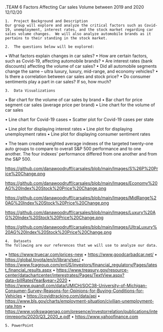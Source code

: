 .TEAM 6
Factors Affecting Car sales Volume between 2019 and 2020
12/12/20

    1.	Project Background and Description
 	Our group will explore and analyze the critical factors such as Covid-19, unemployment, interest rates, and the stock market regarding car sales volume changes.  We will also analyze automobile brands as it pertains to their standing in the stock market.

    2.	The questions below will be explored:
•	What factors explain changes in car sales?
•	How are certain factors, such as Covid-19, affecting automobile brands?
•	Are interest rates (bank discounts) affecting the volume of car sales?
•	Did all automobile segments change the same – ultra luxury, luxury, mid-range, and economy vehicles?
•	Is there a correlation between car sales and stock price?
•	Do consumer sentiments play a part in car sales? If so, how much?

    3.	Data Visualizations
 	
•	Bar chart for the volume of car sales by brand
•	Bar chart for price segment car sales (average price per brand)
•	Line chart for the volume of car sales

•	Line chart for Covid-19 cases
•	Scatter plot for Covid-19 cases per state

•	Line plot for displaying interest rates
•	Line plot for displaying unemployment rates
•	Line plot for displaying consumer sentiment rates

•	The team created weighted average indexes of the targeted twenty-one auto groups to compare to overall S&P 500 performance and to one another.  The four indexes' performance differed from one another and from the S&P 500.

https://github.com/danawoodruff/carsales/blob/main/Images/S%26P%20Price%20Change.png

https://github.com/danawoodruff/carsales/blob/main/Images/Economy%20AG%20Index%20Stock%20Price%20Change.png

https://github.com/danawoodruff/carsales/blob/main/Images/MidRange%20AG%20Index%20Stock%20Price%20Change.png

https://github.com/danawoodruff/carsales/blob/main/Images/Luxury%20AG%20Index%20Stock%20Price%20Change.png

https://github.com/danawoodruff/carsales/blob/main/Images/UltraLuxury%20AG%20Index%20Stock%20Price%20Change.png









    4.	Datasets
 	The following are our references that we will use to analyze our data.
•	https://www.truecar.com/prices-new
•	https://www.goodcarbadcar.net/
•	https://global.toyota/en/ir/library/sec/
•	https://www.fcagroup.com/enUS/investors/financial_regulatory/Pages/latest_financial_results.aspx
•	https://www.treasury.gov/resource-center/datachartcenter/interestrates/Pages/TextView.aspx?data=billRatesYear&year=2020
•	https://www.quandl.com/data/UMICH/SOC38-University-of-Michigan-Consumer-Survey-Reasons-for-Opinions-for-Buying-Conditions-for-Vehicles
•	https://covidtracking.com/data/api
•	https://www.bls.gov/charts/employment-situation/civilian-unemployment-rate.htm
•	https://www.volkswagenag.com/presence/investorrelation/publications/interimreports/2020/Q3_2020_e.pdf
•	https://www.yahoofinance.com


    5. PowerPoint